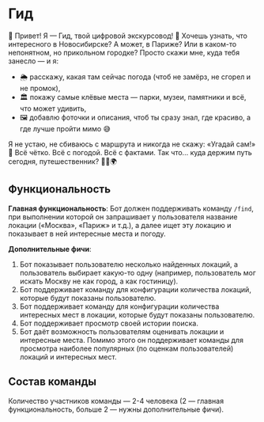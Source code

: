# Гид

👋 Привет! Я — Гид, твой цифровой экскурсовод! 🧭 Хочешь узнать, что интересного в Новосибирске? А может, в Париже? Или в каком-то непонятном, но прикольном городке? Просто скажи мне, куда тебя занесло — и я:

- 🌦 расскажу, какая там сейчас погода (чтоб не замёрз, не сгорел и не промок),
- 🏛 покажу самые клёвые места — парки, музеи, памятники и всё, что может удивить,
- 🖼 добавлю фоточки и описания, чтоб ты сразу знал, где красиво, а где лучше пройти мимо 😅

Я не устаю, не сбиваюсь с маршрута и никогда не скажу: «Угадай сам!» 🧠 Всё чётко. Всё с погодой. Всё с фактами. Так что... куда держим путь сегодня, путешественник? 🚶‍♂️🌍

## Функциональность

**Главная функциональность**: Бот должен поддерживать команду `/find`, при выполнении которой он запрашивает у пользователя название локации («Москва», «Париж» и т.д.), а далее ищет эту локацию и показывает в ней интересные места и погоду. 

**Дополнительные фичи**:
1. Бот показывает пользователю несколько найденных локаций, а пользователь выбирает какую-то одну (например, пользователь мог искать Москву не как город, а как гостиницу).
2. Бот поддерживает команду для конфигурации количества локаций, которые будут показаны пользователю.
3. Бот поддерживает команду для конфигурации количества интересных мест в локации, которые будут показаны пользователю.
4. Бот поддерживает просмотр своей истории поиска.
5. Бот даёт возможность пользователям оценивать локации и интересные места. Помимо этого он поддерживает команды для просмотра наиболее популярных (по оценкам пользователей) локаций и интересных мест.

## Состав команды

Количество участников команды — 2-4 человека (2 — главная функциональность, больше 2 — нужны дополнительные фичи).
